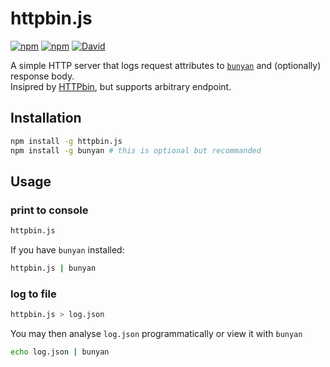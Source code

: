 # httpbin.js

[![npm](https://img.shields.io/npm/v/httpbin.js.svg)](https://www.npmjs.com/httpbin.js)
[![npm](https://img.shields.io/npm/l/httpbin.js.svg)]()
[![David](https://img.shields.io/david/leesei/httpbin.js.svg)]()

A simple HTTP server that logs request attributes to [`bunyan`](https://github.com/trentm/node-bunyan) and (optionally) response body.  
Insipred by [HTTPbin](http://httpbin.org/), but supports arbitrary endpoint.

## Installation

```sh
npm install -g httpbin.js
npm install -g bunyan # this is optional but recommanded
```

## Usage

### print to console

```sh
httpbin.js
```

If you have `bunyan` installed:

```sh
httpbin.js | bunyan
```

### log to file

```sh
httpbin.js > log.json
```

You may then analyse `log.json` programmatically or view it with `bunyan`

```sh
echo log.json | bunyan
```
